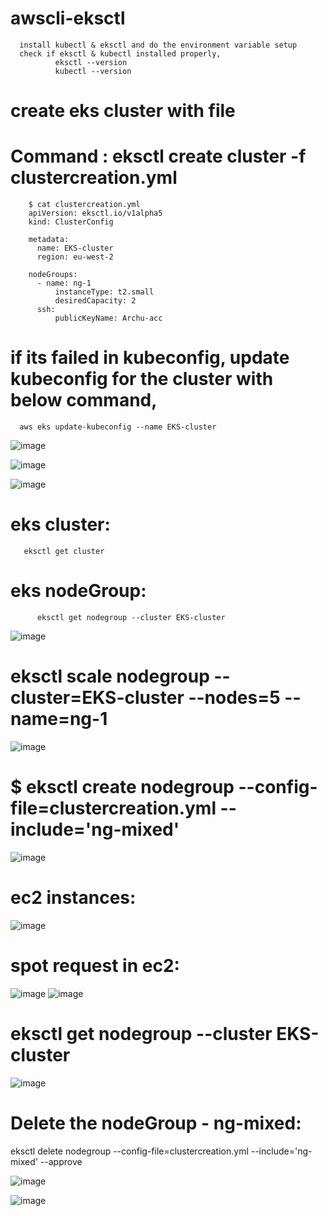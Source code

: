 # awscli-eksctl

      install kubectl & eksctl and do the environment variable setup
      check if eksctl & kubectl installed properly,
              eksctl --version
              kubectl --version
      
  # create eks cluster with file
  
  # Command :  eksctl create cluster -f clustercreation.yml
            
      
        $ cat clustercreation.yml
        apiVersion: eksctl.io/v1alpha5
        kind: ClusterConfig

        metadata:
          name: EKS-cluster
          region: eu-west-2

        nodeGroups:
          - name: ng-1
              instanceType: t2.small
              desiredCapacity: 2
          ssh:
              publicKeyName: Archu-acc

          
            
# if its failed in kubeconfig, update kubeconfig for the cluster with below command,

      aws eks update-kubeconfig --name EKS-cluster  

![image](https://user-images.githubusercontent.com/54719289/115592281-ed1b1280-a2ca-11eb-9d77-354b8dd35f6b.png)



        

![image](https://user-images.githubusercontent.com/54719289/115592117-c3fa8200-a2ca-11eb-9d0c-ac867d978537.png)

![image](https://user-images.githubusercontent.com/54719289/115592350-0623c380-a2cb-11eb-8f24-7cac77eb8e27.png)


# eks cluster:

       eksctl get cluster

# eks nodeGroup:

          eksctl get nodegroup --cluster EKS-cluster

![image](https://user-images.githubusercontent.com/54719289/115593724-c5c54500-a2cc-11eb-98c7-34bf260b8299.png)


#  eksctl scale nodegroup --cluster=EKS-cluster --nodes=5 --name=ng-1

![image](https://user-images.githubusercontent.com/54719289/115597438-2d7d8f00-a2d1-11eb-98ff-ea0daf0bc6c8.png)


# $ eksctl create nodegroup --config-file=clustercreation.yml --include='ng-mixed'
![image](https://user-images.githubusercontent.com/54719289/115600037-25731e80-a2d4-11eb-942c-339272ed318d.png)


# ec2 instances:
![image](https://user-images.githubusercontent.com/54719289/115600887-104abf80-a2d5-11eb-84fc-9bcc4a01b9cd.png)


# spot request in ec2:

![image](https://user-images.githubusercontent.com/54719289/115601245-759eb080-a2d5-11eb-9604-ea8bad1f5379.png)
![image](https://user-images.githubusercontent.com/54719289/115601422-b8608880-a2d5-11eb-8d3c-206ad3f9f5c6.png)

# eksctl get nodegroup --cluster EKS-cluster

![image](https://user-images.githubusercontent.com/54719289/115601706-04abc880-a2d6-11eb-83f9-a20b5a150c7d.png)


# Delete the nodeGroup - ng-mixed:

eksctl delete nodegroup --config-file=clustercreation.yml --include='ng-mixed' --approve


![image](https://user-images.githubusercontent.com/54719289/115602515-f1e5c380-a2d6-11eb-8ef6-d083d7b2bbdb.png)

![image](https://user-images.githubusercontent.com/54719289/115603317-e8a92680-a2d7-11eb-95bd-f627a128ce22.png)






